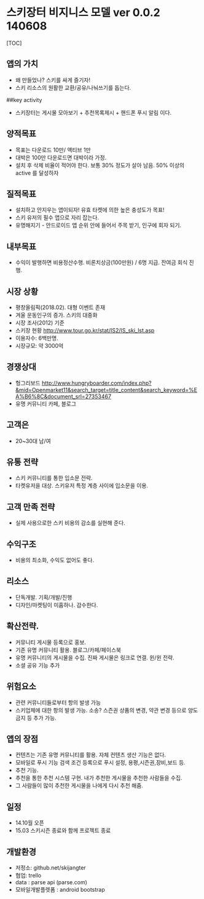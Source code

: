 

# 스키장터 비지니스 모델 ver 0.0.2 140608

[TOC]

## 앱의 가치
- 왜 만들었나? 스키를 싸게 즐기자!
- 스키 리소스의 원활한 교환/공유/나눠쓰기를 돕는다.

##key activity
- 스키장터는 게시물 모아보기 + 추천목록제시 + 핸드폰 푸시 알림 이다.

## 양적목표
- 목표는 다운로드 10만/ 액티브 1만
- 대박은 100만 다운로드면 대박이라 가정.
- 설치 후 삭제 비율이 적어야 한다. 보통 30% 정도가 살아 남음. 50% 이상의 active 를 달성하자

## 질적목표
- 설치하고 안지우는 앱이되자! 유효 타켓에 의한 높은 충성도가 목표!
- 스키 유저의 필수 앱으로 자리 잡는다.
- 유명해지기 - 안드로이드 앱 순위 안에 들어서 주목 받기, 인구에 회자 되기.

## 내부목표
- 수익이 발행하면 비용정산수행. 비론치상금(100만원) / 6명 지급. 잔여금 회식 진행.

## 시장 상황
- 평창올림픽(2018.02). 대형 이벤트 존재
- 겨울 운동인구의 증가. 스키의 대중화
- 시장 조사(2012) 기준
- 스키장 현황 http://www.tour.go.kr/stat/IS2/IS_ski_lst.asp
- 이용자수: 6백만명.
- 시장규모: 약 3000억

## 경쟁상대
- 헝그리보드 http://www.hungryboarder.com/index.php?&mid=Openmarket11&search_target=title_content&search_keyword=%EA%B6%8C&document_srl=27353467
- 유명 커뮤니티 카페, 블로그

## 고객은
- 20~30대 남/여

## 유통 전략 
- 스키 커뮤니티를 통한 입소문 전략.
- 타켓유저을 대상. 스키유저 특정 계층 사이에 입소문을 이용.

## 고객 만족 전략
- 실제 사용으로한 스키 비용의 감소를 실현해 준다.

## 수익구조
- 비용의 최소화, 수익도 없어도 좋다.

## 리소스 
- 단독개발. 기획/개발/진행
- 디자인/마켓팅이 미홉하나. 감수한다.

## 확산전략. 
- 커뮤니티 게시물 등록으로 홍보.
- 기존 유명 커뮤니티 활용. 블로그/카페/페이스북
- 유명 커뮤니티의 게시물을 수집. 진짜 게시물은 링크로 연결. 윈/윈 전략.
- 소셜 공유 기능 추가

## 위험요소
- 관련 커뮤니티들로부터 항의 발생 가능 
- 스키업체에 대한 항의 발생 가능. 소송? 스즌권 상품의 변경, 약관 변경 등으로 양도 금지 등 추가 가능.

## 앱의 장점
- 컨텐츠는 기존 유명 커뮤니티를 활용. 자체 컨텐츠 생산 기능은 없다. 
- 모바일로 푸시 기능 검색 조건 등록으로 푸시 설정, 용평,시즌권,장비,보드 등.
- 추천 기능.
 - 추천을 통한 추천 시스템 구현. 내가 추천한 게시물을 추천한 사람들을 수집.
 - 그 사람들이 많이 추천한 게시물을 나에게 다시 추천 해줌.

## 일정
- 14.10월 오픈
- 15.03 스키시즌 종료와 함께 프로젝트 종료

## 개발환경
- 저정소: github.net/skijangter
- 협업: trello
- data : parse api (parse.com)
- 모바일개발플렛폼 :  android bootstrap
